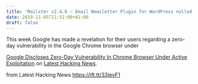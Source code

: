 ```yaml
---
title: 'Mailster v2.4.6 – Email Newsletter Plugin for WordPress nulled'
date: 2019-11-05T11:51:00+01:00
draft: false
---
```


This week Google has made a revelation for their users regarding a zero-day vulnerability in the Google Chrome browser under

[Google Discloses Zero-Day Vulnerability In Chrome Browser Under Active Exploitation](https://latesthackingnews.com/2019/11/05/google-discloses-zero-day-vulnerability-in-chrome-browser-under-active-exploitation/) on [Latest Hacking News](https://latesthackingnews.com).

  
  
from Latest Hacking News https://ift.tt/33ievF1